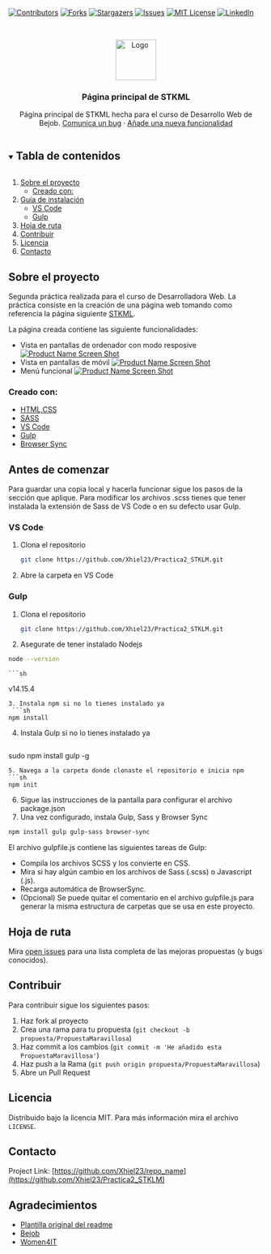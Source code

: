 
[![Contributors][contributors-shield]][contributors-url]
[![Forks][forks-shield]][forks-url]
[![Stargazers][stars-shield]][stars-url]
[![Issues][issues-shield]][issues-url]
[![MIT License][license-shield]][license-url]
[![LinkedIn][linkedin-shield]][linkedin-url]



<!-- PROJECT LOGO -->
<br />
<p align="center">
  <a href="https://github.com/Xhiel23/Practica2_STKLM">
    <img src="images/logo.png" alt="Logo" width="80" height="80">
  </a>

  <h3 align="center">Página principal de STKML</h3>

  <p align="center">
    Página principal de STKML hecha para el curso de Desarrollo Web de Bejob.
    <!-- <br />
    <a href="https://github.com/Xhiel23/Practica2_STKLM"><strong>Explore the docs »</strong></a>
    <br />
    <br /> -->
    <a href="https://github.com/Xhiel23/Practica2_STKLM/issues">Comunica un bug</a>
    ·
    <a href="https://github.com/Xhiel23/Practica2_STKLM/issues">Añade una nueva funcionalidad</a>
  </p>
</p>



<!-- TABLE OF CONTENTS -->
<details open="open">
  <summary><h2 style="display: inline-block">Tabla de contenidos</h2></summary>
  <ol>
    <li>
      <a href="#about-the-project">Sobre el proyecto</a>
      <ul>
        <li><a href="#built-with">Creado con:</a></li>
      </ul>
    </li>
    <li>
      <a href="#getting-started">Guía de instalación</a>
      <ul>
        <li><a href="#vscode">VS Code</a></li>
        <li><a href="#gulp">Gulp</a></li>
      </ul>
    </li>
    <li><a href="#roadmap">Hoja de ruta</a></li>
    <li><a href="#contributing">Contribuir</a></li>
    <li><a href="#license">Licencia</a></li>
    <li><a href="#contact">Contacto</a></li>
  </ol>
</details>



<!-- ABOUT THE PROJECT -->
## Sobre el proyecto

Segunda práctica realizada para el curso de Desarrolladora Web. 
La práctica consiste en la creación de una página web tomando como referencia la página siguiente [STKML](https://demo.select-themes.com/stockholm14/).

La página creada contiene las siguiente funcionalidades:
* Vista en pantallas de ordenador con modo resposive
[![Product Name Screen Shot][product-screenshot1]](https://example.com)
* Vista en pantallas de móvil
[![Product Name Screen Shot][product-screenshot2]](https://example.com)
* Menú funcional
[![Product Name Screen Shot][product-screenshot3]](https://example.com)


### Creado con:

* [HTML,CSS]()
* [SASS](https://sass-lang.com)
* [VS Code](https://code.visualstudio.com)
* [Gulp](https://gulpjs.com)
* [Browser Sync](http://www.browsersync.io)



<!-- GETTING STARTED -->
## Antes de comenzar

Para guardar una copia local y hacerla funcionar sigue los pasos de la sección que aplique. Para modificar los archivos .scss tienes que tener instalada la extensión de Sass de VS Code o en su defecto usar Gulp.

### VS Code

1. Clona el repositorio
   ```sh
   git clone https://github.com/Xhiel23/Practica2_STKLM.git
   ```
2. Abre la carpeta en VS Code


### Gulp

1. Clona el repositorio
   ```sh
   git clone https://github.com/Xhiel23/Practica2_STKLM.git
   ```
2. Asegurate de tener instalado Nodejs
  ```sh
  node --version
  ```
    ```sh
  v14.15.4
  ```
3. Instala npm si no lo tienes instalado ya
   ```sh
  npm install
   ```
4. Instala Gulp si no lo tienes instalado ya
     ```sh
  sudo npm install gulp -g
   ```
5. Navega a la carpeta donde clonaste el repositorio e inicia npm
  ```sh
  npm init
  ```
6. Sigue las instrucciones de la pantalla para configurar el archivo package.json
7. Una vez configurado, instala Gulp, Sass y Browser Sync
  ```sh
  npm install gulp gulp-sass browser-sync
  ```

El archivo gulpfile.js contiene las siguientes tareas de Gulp:
<ul>
  <li> Compila los archivos SCSS y los convierte en CSS.
  <li> Mira si hay algún cambio en los archivos de Sass (.scss) o Javascript (.js).
  <li> Recarga automática de BrowserSync.
  <li> (Opcional) Se puede quitar el comentario en el archivo gulpfile.js para generar la misma estructura de carpetas que se usa en este proyecto.
</ul>
<!-- USAGE EXAMPLES -->



<!-- ROADMAP -->
## Hoja de ruta

Mira [open issues](https://github.com/Xhiel23/Practica2_STKLM/issues) para una lista completa de las mejoras propuestas (y bugs conocidos).




<!-- CONTRIBUTING -->
## Contribuir

Para contribuir sigue los siguientes pasos:

1. Haz fork al proyecto
2. Crea una rama para tu propuesta (`git checkout -b propuesta/PropuestaMaravillosa`)
3. Haz commit a los cambios (`git commit -m 'He añadido esta PropuestaMaravillosa'`)
4. Haz push a la Rama (`git push origin propuesta/PropuestaMaravillosa`)
5. Abre un Pull Request



<!-- LICENSE -->
## Licencia

Distribuido bajo la licencia MIT. Para más información mira el archivo `LICENSE`.



<!-- CONTACT -->
## Contacto


Project Link: [https://github.com/Xhiel23/repo_name](https://github.com/Xhiel23/Practica2_STKLM)



<!-- ACKNOWLEDGEMENTS -->
## Agradecimientos
* [Plantilla original del readme](https://github.com/othneildrew/Best-README-Template)
* [Bejob](https://www.bejob.com)
* [Women4IT](https://www.bejob.com/women-4-it/)






<!-- MARKDOWN LINKS & IMAGES -->
<!-- https://www.markdownguide.org/basic-syntax/#reference-style-links -->
[contributors-shield]: https://img.shields.io/github/contributors/Xhiel23/Practica2_STKLM.svg?style=for-the-badge
[contributors-url]: https://github.com/Xhiel23/Practica2_STKLM/graphs/contributors
[forks-shield]: https://img.shields.io/github/forks/Xhiel23/Practica2_STKLM.svg?style=for-the-badge
[forks-url]: https://github.com/Xhiel23/Practica2_STKLM/network/members
[stars-shield]: https://img.shields.io/github/stars/Xhiel23/Practica2_STKLM.svg?style=for-the-badge
[stars-url]: https://github.com/Xhiel23/Practica2_STKLM/stargazers
[issues-shield]: https://img.shields.io/github/issues/Xhiel23/Practica2_STKLM.svg?style=for-the-badge
[issues-url]: https://github.com/Xhiel23/Practica2_STKLM/issues
[license-shield]: https://img.shields.io/github/license/Xhiel23/Practica2_STKLM.svg?style=for-the-badge
[license-url]: https://github.com/Xhiel23/Practica2_STKLM/blob/master/LICENSE.txt
[linkedin-shield]: https://img.shields.io/badge/-LinkedIn-black.svg?style=for-the-badge&logo=linkedin&colorB=555
[linkedin-url]: www.linkedin.com/in/beatriz-cabrero-saiz-85b74a1ab
[product-screenshot1]:images/screenshots/screenshot1.png
[product-screenshot2]:images/screenshots/screenshot2.png
[product-screenshot3]:images/screenshots/screenshot3.png